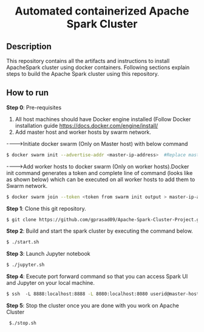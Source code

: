 <div align="center">

# Automated containerized Apache Spark Cluster

</div>

## Description

This repository contains all the artifacts and instructions to install ApacheSpark cluster using docker containers.
Following sections explain steps to build the Apache Spark cluster using this repository.

## How to run

<b>Step 0</b>: Pre-requisites
1. All host machines should have Docker engine installed (Follow Docker installation guide https://docs.docker.com/engine/install/
2. Add master host and worker hosts by swarm network.

---->Initiate docker swarm (Only on Master host) with below command
    
```bash
$ docker swarm init --advertise-addr <master-ip-address>  #Replace master-ip-address with your IP address.
```

---->Add worker hosts to docker swarm (Only on worker hosts).Docker init command generates a token and complete line of command (looks like as shown below) which can be executed on all worker hosts to add them to Swarm network. 
    
```bash
$ docker swarm join --token <token from swarm init output > master-ip-address:2377
```

<b>Step 1</b>: Clone this git repository. 
```bash
$ git clone https://github.com/gprasad09/Apache-Spark-Cluster-Project.git
```

<b>Step 2</b>: Build and start the spark cluster by executing the command below.
```bash
$ ./start.sh
```

<b>Step 3</b>: Launch Jupyter notebook
```bash
$ ./jupyter.sh
```

<b>Step 4</b>: Execute port forward command so that you can access Spark UI and Jupyter on your local machine.
```bash
$ ssh  -L 8888:localhost:8888 -L 8080:localhost:8080 userid@master-host-address
```

<b>Step 5</b>: Stop the cluster once you are done with you work on Apache Cluster
 ```bash
 $./stop.sh
```

